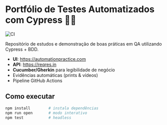 # Portfólio de Testes Automatizados com Cypress 🧪🚀

![CI](https://github.com/em1srod/potifolio-qa-cypress/actions/workflows/cypress.yml/badge.svg)

Repositório de estudos e demonstração de boas práticas em QA utilizando Cypress + BDD.

- **UI**: https://automationpractice.com  
- **API**: https://reqres.in  
- **Cucumber/Gherkin** para legibilidade de negócio  
- Evidências automáticas (prints & vídeos)  
- Pipeline GitHub Actions

## Como executar

```bash
npm install        # instala dependências
npm run open       # modo interativo
npm test           # headless
